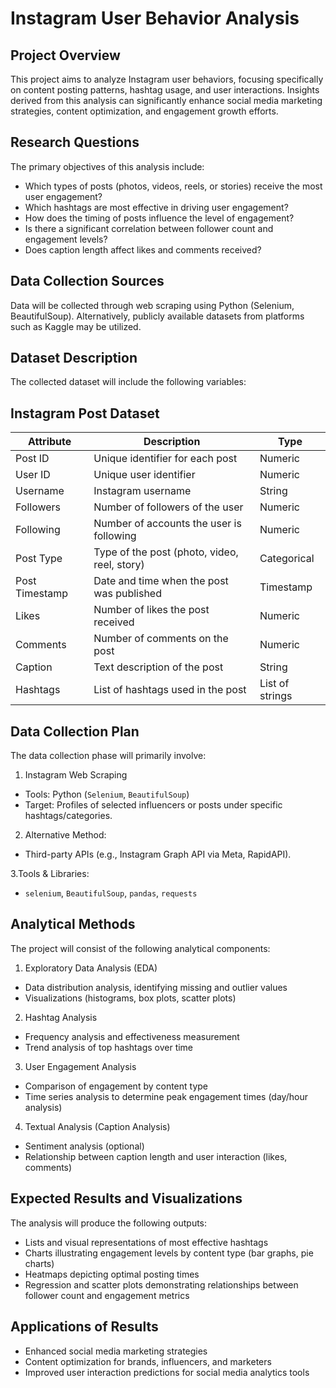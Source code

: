 # Instagram User Behavior Analysis

## Project Overview
This project aims to analyze Instagram user behaviors, focusing specifically on content posting patterns, hashtag usage, and user interactions. Insights derived from this analysis can significantly enhance social media marketing strategies, content optimization, and engagement growth efforts.

## Research Questions
The primary objectives of this analysis include:

* Which types of posts (photos, videos, reels, or stories) receive the most user engagement?
* Which hashtags are most effective in driving user engagement?
* How does the timing of posts influence the level of engagement?
* Is there a significant correlation between follower count and engagement levels?
* Does caption length affect likes and comments received?

## Data Collection Sources
Data will be collected through web scraping using Python (Selenium, BeautifulSoup).
Alternatively, publicly available datasets from platforms such as Kaggle may be utilized.

## Dataset Description
The collected dataset will include the following variables:
## Instagram Post Dataset

| Attribute      | Description                                      | Type           |
|--------------|------------------------------------------------|---------------|
| Post ID      | Unique identifier for each post               | Numeric       |
| User ID      | Unique user identifier                        | Numeric       |
| Username     | Instagram username                           | String        |
| Followers    | Number of followers of the user              | Numeric       |
| Following    | Number of accounts the user is following     | Numeric       |
| Post Type    | Type of the post (photo, video, reel, story) | Categorical   |
| Post Timestamp | Date and time when the post was published  | Timestamp     |
| Likes        | Number of likes the post received            | Numeric       |
| Comments     | Number of comments on the post               | Numeric       |
| Caption      | Text description of the post                 | String        |
| Hashtags     | List of hashtags used in the post           | List of strings |


## Data Collection Plan
The data collection phase will primarily involve:

1. Instagram Web Scraping
- Tools: Python (`Selenium`, `BeautifulSoup`)
- Target: Profiles of selected influencers or posts under specific hashtags/categories.

2. Alternative Method:
- Third-party APIs (e.g., Instagram Graph API via Meta, RapidAPI).

3.Tools & Libraries:
- `selenium`, `BeautifulSoup`, `pandas`, `requests`

## Analytical Methods
The project will consist of the following analytical components:

1. Exploratory Data Analysis (EDA)
- Data distribution analysis, identifying missing and outlier values
- Visualizations (histograms, box plots, scatter plots)

2. Hashtag Analysis
- Frequency analysis and effectiveness measurement
- Trend analysis of top hashtags over time

3. User Engagement Analysis
- Comparison of engagement by content type
- Time series analysis to determine peak engagement times (day/hour analysis)

4. Textual Analysis (Caption Analysis)
- Sentiment analysis (optional)
- Relationship between caption length and user interaction (likes, comments)

## Expected Results and Visualizations
The analysis will produce the following outputs:

- Lists and visual representations of most effective hashtags
- Charts illustrating engagement levels by content type (bar graphs, pie charts)
- Heatmaps depicting optimal posting times
- Regression and scatter plots demonstrating relationships between follower count and engagement metrics


## Applications of Results
- Enhanced social media marketing strategies
- Content optimization for brands, influencers, and marketers
- Improved user interaction predictions for social media analytics tools

